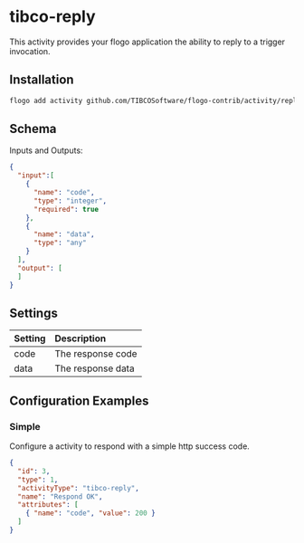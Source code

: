 # tibco-reply
This activity provides your flogo application the ability to reply to a trigger invocation.

## Installation

```bash
flogo add activity github.com/TIBCOSoftware/flogo-contrib/activity/reply
```

## Schema
Inputs and Outputs:

```json
{
  "input":[
    {
      "name": "code",
      "type": "integer",
      "required": true
    },
    {
      "name": "data",
      "type": "any"
    }
  ],
  "output": [
  ]
}
```
## Settings
| Setting     | Description    |
|:------------|:---------------|
| code        | The response code |         
| data        | The response data |

## Configuration Examples
### Simple
Configure a activity to respond with a simple http success code.

```json
{
  "id": 3,
  "type": 1,
  "activityType": "tibco-reply",
  "name": "Respond OK",
  "attributes": [
    { "name": "code", "value": 200 }
  ]
}
```
